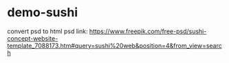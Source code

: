 # demo-sushi
convert psd to html
psd link: https://www.freepik.com/free-psd/sushi-concept-website-template_7088173.htm#query=sushi%20web&position=4&from_view=search
